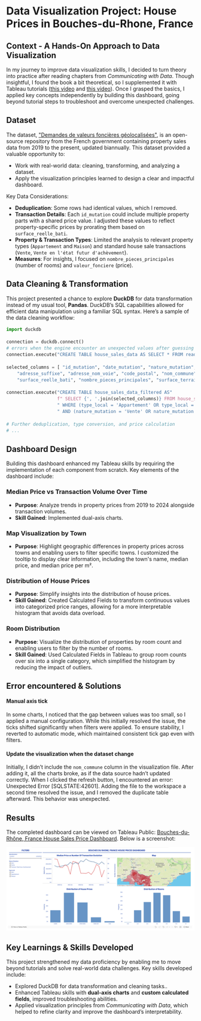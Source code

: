 # Data Visualization Project: House Prices in Bouches-du-Rhone, France

## Context - A Hands-On Approach to Data Visualization
In my journey to improve data visualization skills, I decided to turn theory into practice after reading chapters from *Communicating with Data*. Though insightful, I found the book a bit theoretical, so I supplemented it with Tableau tutorials ([this video](https://www.youtube.com/watch?v=KlAKAarfLRQ&t=276s) and [this video](https://www.youtube.com/watch?v=CmOAXW24y2Y)). Once I grasped the basics, I applied key concepts independently by building this dashboard, going beyond tutorial steps to troubleshoot and overcome unexpected challenges.

## Dataset
The dataset, ["Demandes de valeurs foncières géolocalisées"](https://www.data.gouv.fr/fr/datasets/demandes-de-valeurs-foncieres-geolocalisees/#/information), is an open-source repository from the French government containing property sales data from 2019 to the present, updated biannually. This dataset provided a valuable opportunity to:

- Work with real-world data: cleaning, transforming, and analyzing a dataset.
- Apply the visualization principles learned to design a clear and impactful dashboard.

Key Data Considerations:
- **Deduplication**: Some rows had identical values, which I removed.
- **Transaction Details**: Each `id_mutation` could include multiple property parts with a shared price value. I adjusted these values to reflect property-specific prices by prorating them based on `surface_reelle_bati`.
- **Property & Transaction Types**: Limited the analysis to relevant property types (`Appartement` and `Maison`) and standard house sale transactions (`Vente`, `Vente en l'état futur d'achèvement`).
- **Measures**: For insights, I focused on `nombre_pieces_principales` (number of rooms) and `valeur_fonciere` (price).

## Data Cleaning & Transformation
This project presented a chance to explore **DuckDB** for data transformation instead of my usual tool, **Pandas**. DuckDB’s SQL capabilities allowed for efficient data manipulation using a familiar SQL syntax. Here’s a sample of the data cleaning workflow:

```python
import duckdb

connection = duckdb.connect()
# errors when the engine encounter an unexpected values after guessing type from the sample data
connection.execute("CREATE TABLE house_sales_data AS SELECT * FROM read_csv_auto('./data/dvf.csv', sample_size=-1)")

selected_columns = [ "id_mutation", "date_mutation", "nature_mutation", "valeur_fonciere", "adresse_numero",
    "adresse_suffixe", "adresse_nom_voie", "code_postal", "nom_commune", "id_parcelle", "type_local", 
    "surface_reelle_bati", "nombre_pieces_principales", "surface_terrain", "longitude", "latitude"]

connection.execute("CREATE TABLE house_sales_data_filtered AS"
                   f" SELECT {', '.join(selected_columns)} FROM house_sales_data"
                   " WHERE (type_local = 'Appartement' OR type_local = 'Maison')"
                   " AND (nature_mutation = 'Vente' OR nature_mutation = 'Vente en l''état futur d''achèvement')")

# Further deduplication, type conversion, and price calculation
# ...
```

## Dashboard Design
Building this dashboard enhanced my Tableau skills by requiring the implementation of each component from scratch. Key elements of the dashboard include:

### Median Price vs Transaction Volume Over Time
- **Purpose**: Analyze trends in property prices from 2019 to 2024 alongside transaction volumes.
- **Skill Gained**: Implemented dual-axis charts.

### Map Visualization by Town
- **Purpose**: Highlight geographic differences in property prices across towns and enabling users to filter specific towns.
I customized the tooltip to display clear information, including the town's name, median price, and median price per m².

### Distribution of House Prices
- **Purpose**: Simplify insights into the distribution of house prices.
- **Skill Gained**: Created Calculated Fields to transform continuous values into categorized price ranges, allowing for a more interpretable histogram that avoids data overload.

### Room Distribution
- **Purpose**: Visualize the distribution of properties by room count and enabling users to filter by the number of rooms.
- **Skill Gained**: Used Calculated Fields in Tableau to group room counts over six into a single category, which simplified the histogram by reducing the impact of outliers.

## Error encountered & Solutions

#### Manual axis tick
In some charts, I noticed that the gap between values was too small, so I applied a manual configuration. While this initially resolved the issue, the ticks shifted significantly when filters were applied. To ensure stability, I reverted to automatic mode, which maintained consistent tick gap even with filters.

#### Update the visualization when the dataset change
Initially, I didn’t include the `nom_commune` column in the visualization file. After adding it, all the charts broke, as if the data source hadn’t updated correctly. When I clicked the refresh button, I encountered an error: Unexpected Error [SQLSTATE:42601]. Adding the file to the workspace a second time resolved the issue, and I removed the duplicate table afterward. This behavior was unexpected.

## Results
The completed dashboard can be viewed on Tableau Public: [Bouches-du-Rhône, France House Sales Price Dashboard](https://public.tableau.com/app/profile/khoa8102/viz/bouches-du-rhone-house-sales/Dashboard). Below is a screenshot:

![Bouches-du-Rhône, France House Sales Price Dashboard](./bouches-du-rhone-house-sales-dashboard.png)

## Key Learnings & Skills Developed

This project strengthened my data proficiency by enabling me to move beyond tutorials and solve real-world data challenges. Key skills developed include:
- Explored DuckDB for data transformation and cleaning tasks..
- Enhanced Tableau skills with **dual-axis charts** and **custom calculated fields**, improved troubleshooting abilities.
- Applied visualization principles from *Communicating with Data*, which helped to refine clarity and improve the dashboard’s interpretability.

